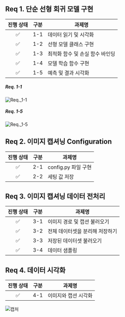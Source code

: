 ## Req 1. 단순 선형 회귀 모델 구현

| 진행 상태 | 구분 | 과제명                          |
| :-------: | ---- | ------------------------------- |
|     ✅     | 1-1  | 데이터 읽기 및 시각화           |
|     ✅     | 1-2  | 선형 모델 클래스 구현           |
|     ✅     | 1-3  | 최적화 함수 및 손실 함수 바인딩 |
|     ✅     | 1-4  | 모델 학습 함수 구현             |
|     ✅     | 1-5  | 예측 및 결과 시각화             |

##### Req. 1-1

![Req._1-1](/uploads/e1b88fb7386aa1688cd165130a60d5d2/Req._1-1.PNG)
<br>
##### Req. 1-5
![Req._1-5](/uploads/053dac512f3cda21d41ef2ab434380a7/Req._1-5.PNG)


## Req 2. 이미지 캡셔닝 Configuration

| 진행 상태 | 구분 | 과제명              |
| :-------: | ---- | ------------------- |
|     ✅     | 2-1  | config.py 파일 구현 |
|     ✅     | 2-2  | 세팅 값 저장        |



## Req 3. 이미지 캡셔닝 데이터 전처리

| 진행 상태 | 구분 | 과제명                          |
| :-------: | ---- | ------------------------------- |
|     ✅     | 3-1  | 이미지 경로 및 캡션 불러오기    |
|     ✅     | 3-2  | 전체 데이터셋을 분리해 저장하기 |
|     ✅     | 3-3  | 저장된 데이터셋 불러오기        |
|     ✅     | 3-4  | 데이터 샘플링                   |



## Req 4. 데이터 시각화

| 진행 상태 | 구분 | 과제명               |
| :-------: | ---- | -------------------- |
|     ✅     | 4-1  | 이미지와 캡션 시각화 |

![캡처](/uploads/2ac61ee0551554de3d49743f161f01cc/캡처.PNG)
